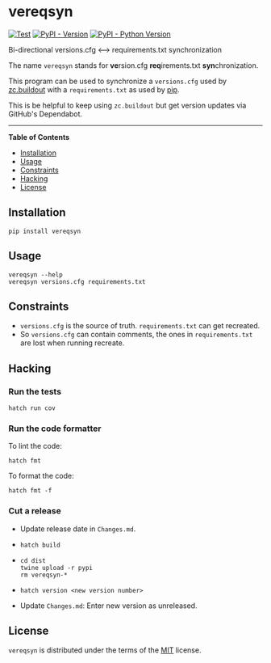 # vereqsyn

[![Test](https://github.com/minddistrict/vereqsyn/actions/workflows/tests.yml/badge.svg)](https://github.com/minddistrict/vereqsyn/actions/workflows/tests.yml)
[![PyPI - Version](https://img.shields.io/pypi/v/vereqsyn.svg)](https://pypi.org/project/vereqsyn)
[![PyPI - Python Version](https://img.shields.io/pypi/pyversions/vereqsyn.svg)](https://pypi.org/project/vereqsyn)

Bi-directional versions.cfg <–> requirements.txt synchronization

The name ``vereqsyn`` stands for **ve**rsion.cfg **req**irements.txt **syn**chronization.

This program can be used to synchronize a `versions.cfg` used by
[zc.buildout](https://pypi.org/project/zc.buildout/) with a `requirements.txt`
as used by [pip](https://pypi.org/project/pip/).

This is be helpful to keep using `zc.buildout` but get version updates via
GitHub's Dependabot.

-----

**Table of Contents**

- [Installation](#installation)
- [Usage](#usage)
- [Constraints](#constraints)
- [Hacking](#hacking)
- [License](#license)

## Installation

```console
pip install vereqsyn
```

## Usage

```console
vereqsyn --help
vereqsyn versions.cfg requirements.txt
```

## Constraints

* `versions.cfg` is the source of truth. `requirements.txt` can get recreated.
* So `versions.cfg` can contain comments, the ones in `requirements.txt` are
  lost when running recreate.

## Hacking

### Run the tests

```console
hatch run cov
```

### Run the code formatter

To lint the code:

```console
hatch fmt
```

To format the code:

```console
hatch fmt -f
```

### Cut a release

* Update release date in `Changes.md`.

* `hatch build`

* ```console
  cd dist
  twine upload -r pypi
  rm vereqsyn-*
  ```
* `hatch version <new version number>`

* Update `Changes.md`: Enter new version as unreleased.

## License

`vereqsyn` is distributed under the terms of the [MIT](https://spdx.org/licenses/MIT.html) license.
